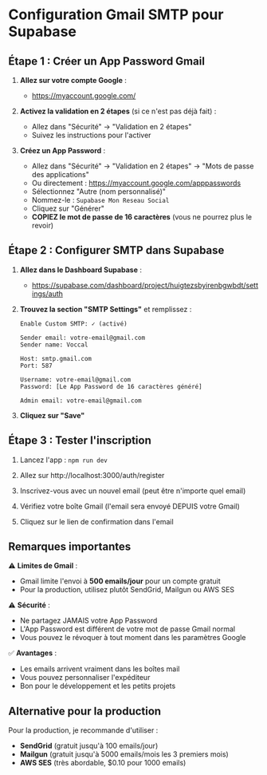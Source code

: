 # Configuration Gmail SMTP pour Supabase

## Étape 1 : Créer un App Password Gmail

1. **Allez sur votre compte Google** :
   - https://myaccount.google.com/

2. **Activez la validation en 2 étapes** (si ce n'est pas déjà fait) :
   - Allez dans "Sécurité" → "Validation en 2 étapes"
   - Suivez les instructions pour l'activer

3. **Créez un App Password** :
   - Allez dans "Sécurité" → "Validation en 2 étapes" → "Mots de passe des applications"
   - Ou directement : https://myaccount.google.com/apppasswords
   - Sélectionnez "Autre (nom personnalisé)"
   - Nommez-le : `Supabase Mon Reseau Social`
   - Cliquez sur "Générer"
   - **COPIEZ le mot de passe de 16 caractères** (vous ne pourrez plus le revoir)

## Étape 2 : Configurer SMTP dans Supabase

1. **Allez dans le Dashboard Supabase** :
   - https://supabase.com/dashboard/project/huigtezsbyirenbgwbdt/settings/auth

2. **Trouvez la section "SMTP Settings"** et remplissez :

   ```
   Enable Custom SMTP: ✓ (activé)

   Sender email: votre-email@gmail.com
   Sender name: Voccal

   Host: smtp.gmail.com
   Port: 587

   Username: votre-email@gmail.com
   Password: [Le App Password de 16 caractères généré]

   Admin email: votre-email@gmail.com
   ```

3. **Cliquez sur "Save"**

## Étape 3 : Tester l'inscription

1. Lancez l'app : `npm run dev`

2. Allez sur http://localhost:3000/auth/register

3. Inscrivez-vous avec un nouvel email (peut être n'importe quel email)

4. Vérifiez votre boîte Gmail (l'email sera envoyé DEPUIS votre Gmail)

5. Cliquez sur le lien de confirmation dans l'email

## Remarques importantes

⚠️ **Limites de Gmail** :
- Gmail limite l'envoi à **500 emails/jour** pour un compte gratuit
- Pour la production, utilisez plutôt SendGrid, Mailgun ou AWS SES

⚠️ **Sécurité** :
- Ne partagez JAMAIS votre App Password
- L'App Password est différent de votre mot de passe Gmail normal
- Vous pouvez le révoquer à tout moment dans les paramètres Google

✅ **Avantages** :
- Les emails arrivent vraiment dans les boîtes mail
- Vous pouvez personnaliser l'expéditeur
- Bon pour le développement et les petits projets

## Alternative pour la production

Pour la production, je recommande d'utiliser :
- **SendGrid** (gratuit jusqu'à 100 emails/jour)
- **Mailgun** (gratuit jusqu'à 5000 emails/mois les 3 premiers mois)
- **AWS SES** (très abordable, $0.10 pour 1000 emails)
